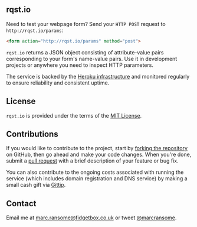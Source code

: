 ## rqst.io

Need to test your webpage form? Send your `HTTP POST` request to `http://rqst.io/params`:

```html
<form action="http://rqst.io/params" method="post">
```
`rqst.io` returns a JSON object consisting of attribute-value pairs corresponding to your form's name-value pairs. Use it in development projects or anywhere you need to inspect HTTP parameters.

The service is backed by the [Heroku infrastructure](https://www.heroku.com) and monitored regularly to ensure reliability and consistent uptime.

## License
`rqst.io` is provided under the terms of the [MIT License](http://opensource.org/licenses/mit-license.php).

## Contributions
If you would like to contribute to the project, start by [forking the repository](https://help.github.com/articles/fork-a-repo) on GitHub, then go ahead and make your code changes. When you're done, submit a [pull request](https://help.github.com/articles/using-pull-requests) with a brief description of your feature or bug fix.

You can also contribute to the ongoing costs associated with running the service (which includes domain registration and DNS service) by making a small cash gift via [Gittip](https://www.gittip.com/marcransome/).

## Contact
Email me at [marc.ransome@fidgetbox.co.uk](mailto:marc.ransome@fidgetbox.co.uk) or tweet [@marcransome](http://www.twitter.com/marcransome).
